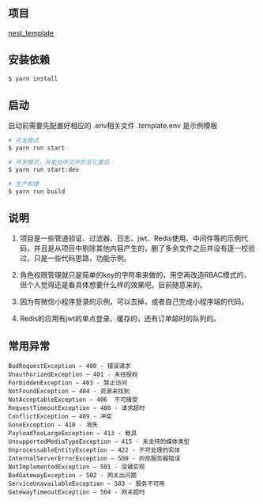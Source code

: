 ## 项目

[nest_template](https://gitee.com/c_jiaming/nest_admin_server_template.git)

## 安装依赖

```bash
$ yarn install
```

## 启动

启动前需要先配置好相应的 .env相关文件  .template.env 是示例模板

```bash
# 开发模式
$ yarn run start

# 开发模式，并能监听文件的变化重启
$ yarn run start:dev

# 生产构建
$ yarn run build
```

## 说明

1. 项目是一些管道验证、过滤器、日志、jwt、Redis使用、中间件等的示例代码，并且是从项目中剔除其他内容产生的，删了多余文件之后并没有逐一校验过，只是一些代码思路，功能示例。

2. 角色权限管理就只是简单的key的字符串来做的，用空再改造RBAC模式的，但个人觉得还是看具体想要什么样的效果吧，目前随意来的。

3. 因为有微信小程序登录的示例，可以去掉，或者自己完成小程序端的代码。

5. Redis的应用有jwt的单点登录、缓存的，还有订单超时的队列的。



## 常用异常

```
BadRequestException — 400 - 错误请求
UnauthorizedException — 401 - 未经授权
ForbiddenException — 403 - 禁止访问
NotFoundException — 404 - 资源未找到
NotAcceptableException — 406  不可接受
RequestTimeoutException — 408 - 请求超时
ConflictException — 409 - 冲突
GoneException — 410 - 消失
PayloadTooLargeException — 413 - 载具
UnsupportedMediaTypeException — 415 - 未支持的媒体类型
UnprocessableEntityException — 422 - 不可处理的实体
InternalServerErrorException — 500 - 内部服务器错误
NotImplementedException — 501 - 没被实现
BadGatewayException — 502 - 网关出问题
ServiceUnavailableException — 503 - 服务不可用
GatewayTimeoutException — 504 - 网关超时

```




